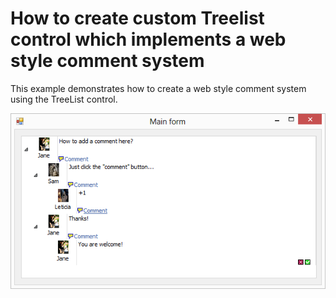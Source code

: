 # How to create custom Treelist control which implements a web style comment system


<p>This example demonstrates how to create a web style comment system using the TreeList control.</p><p><img src="https://raw.githubusercontent.com/DevExpress-Examples/how-to-create-custom-treelist-control-which-implements-a-web-style-comment-system-e3520/18.1.3+/media/f70dc361-50d8-435d-b1e5-9d6389bc22af.png"></p>

<br/>


